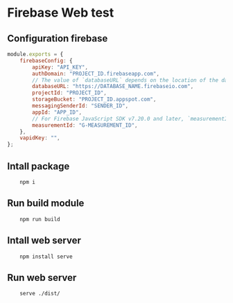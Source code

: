 # Firebase Web test

## Configuration firebase

```js
module.exports = {
    firebaseConfig: {
        apiKey: "API_KEY",
        authDomain: "PROJECT_ID.firebaseapp.com",
        // The value of `databaseURL` depends on the location of the database
        databaseURL: "https://DATABASE_NAME.firebaseio.com",
        projectId: "PROJECT_ID",
        storageBucket: "PROJECT_ID.appspot.com",
        messagingSenderId: "SENDER_ID",
        appId: "APP_ID",
        // For Firebase JavaScript SDK v7.20.0 and later, `measurementId` is an optional field
        measurementId: "G-MEASUREMENT_ID",
    },
    vapidKey: "",
};

```

## Intall package

```shell
    npm i
```

## Run build module

```shell
    npm run build
```

## Intall web server

```shell
    npm install serve
```

## Run web server

```shell
    serve ./dist/
```
